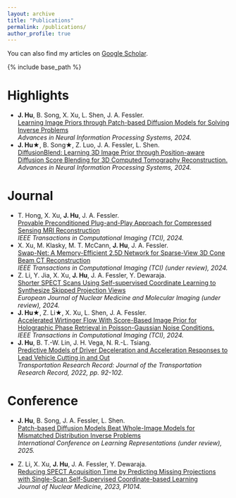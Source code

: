 ```yaml
---
layout: archive
title: "Publications"
permalink: /publications/
author_profile: true
---
```


  You can also find my articles on [Google Scholar](https://scholar.google.com/citations?view_op=list_works&hl=en&user=0x7MxrkAAAAJ).
  
{% include base_path %}

<b>Highlights</b>
======
* <b>J. Hu</b>, B. Song, X. Xu, L. Shen, J. A. Fessler. <br>[Learning Image Priors through Patch-based Diffusion Models for Solving Inverse Problems](https://arxiv.org/abs/2406.02462)<br><em> Advances in Neural Information Processing Systems, 2024.</em>
* <b>J. Hu&#9733;</b>, B. Song&#9733;, Z. Luo, J. A. Fessler, L. Shen. <br>[DiffusionBlend: Learning 3D Image Prior through Position-aware Diffusion Score Blending for 3D Computed Tomography Reconstruction.](https://arxiv.org/abs/2406.10211)<br><em>Advances in Neural Information Processing Systems, 2024.</em>

<b>Journal</b>
======
* T. Hong, X. Xu, <b>J. Hu</b>, J. A. Fessler. <br>[Provable Preconditioned Plug-and-Play Approach for Compressed Sensing MRI Reconstruction](https://ieeexplore.ieee.org/document/10711213)<br><em> IEEE Transactions in Computational Imaging (TCI), 2024.</em>
* X. Xu, M. Klasky, M. T. McCann, <b>J. Hu</b>, J. A. Fessler. <br>[Swap-Net: A Memory-Efficient 2.5D Network for Sparse-View 3D Cone Beam CT Reconstruction](https://arxiv.org/abs/2410.10836)<br><em> IEEE Transactions in Computational Imaging (TCI) (under review), 2024.</em>
* Z. Li, Y. Jia, X. Xu, <b>J. Hu</b>, J. A. Fessler, Y. Dewaraja. <br>[Shorter SPECT Scans Using Self-supervised Coordinate Learning to Synthesize Skipped Projection Views](https://arxiv.org/abs/2406.18840)<br><em> European Journal of Nuclear Medicine and Molecular Imaging (under review), 2024.</em>
* <b>J. Hu&#9733;</b>, Z. Li&#9733;, X. Xu, L. Shen, J. A. Fessler. <br>[Accelerated Wirtinger Flow With Score-Based Image Prior for Holographic Phase Retrieval in Poisson-Gaussian Noise Conditions.](https://ieeexplore.ieee.org/document/10695090)<br><em>IEEE Transactions in Computational Imaging (TCI), 2024.</em>
* <b>J. Hu</b>, B. T.-W. Lin, J. H. Vega, N. R.-L. Tsiang. <br>[Predictive Models of Driver Deceleration and Acceleration Responses to Lead Vehicle Cutting in and Out](https://journals.sagepub.com/doi/full/10.1177/03611981221128277)<br><em> Transportation Research Record: Journal of the Transportation Research Record, 2022, pp. 92-102.</em>



<b>Conference</b>
======
* <b>J. Hu</b>, B. Song, J. A. Fessler, L. Shen. <br>[Patch-based Diffusion Models Beat Whole-Image Models for Mismatched Distribution Inverse Problems](https://arxiv.org/abs/2410.11730)<br><em> International Conference on Learning Representations (under review), 2025.</em>

* Z. Li, X. Xu, <b>J. Hu</b>, J. A. Fessler, Y. Dewaraja. <br>[Reducing SPECT Acquisition Time by Predicting Missing Projections with Single-Scan Self-Supervised Coordinate-based Learning](https://jnm.snmjournals.org/content/64/supplement_1/P1014.abstract)<br><em> Journal of Nuclear Medicine, 2023, P1014.</em>



